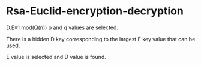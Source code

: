 # Rsa-Euclid-encryption-decryption
D.E≡1 mod(Q(n)) 
p and q values are selected.

There is a hidden D key corresponding to the largest E key value that can be used.

E value is selected and D value is found.
